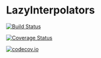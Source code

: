 # LazyInterpolators

[![Build Status](https://travis-ci.org/emmt/LazyInterpolators.jl.svg?branch=master)](https://travis-ci.org/emmt/LazyInterpolators.jl)

[![Coverage Status](https://coveralls.io/repos/emmt/LazyInterpolators.jl/badge.svg?branch=master&service=github)](https://coveralls.io/github/emmt/LazyInterpolators.jl?branch=master)

[![codecov.io](http://codecov.io/github/emmt/LazyInterpolators.jl/coverage.svg?branch=master)](http://codecov.io/github/emmt/LazyInterpolators.jl?branch=master)
